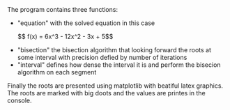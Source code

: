 <!DOCTYPE html>
<html>
<head>
  <meta charset="utf-8">
  <meta name="viewport" content="width=device-width">

</head>
<body>
 The program contains three functions: <br>
  
<ul>
  <li>"equation" with the solved equation in this case </li>
  <p>
  $$ f(x) =  6x^3 - 12x^2 - 3x + 5$$
</p>
  <li>"bisection" the bisection algorithm that looking forward the roots at some interval with precision defied by number of iterations</li>
  <li>"interval" defines how dense the interval it is and perform the bisecion algorithm on each segment</li>
</ul>
Finally the roots are presented using matplotlib with beatiful latex graphics. The roots are marked with big doots and the values are printes in the console.
</body>
</html>
